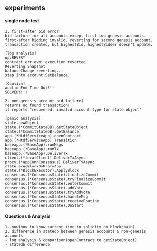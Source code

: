 ## experiments
#### single node test
    1. first-after bid error
    bid failure for all accounts except first two genesis accounts.
    first-after bidding invalid. reverting for second genesis account.
    transaction created, but highestBid, highestBidder doesn't update.

    [log analysis]
    op:REVERT
    contract err:evm: execution reverted
    Reverting Snapshot
    balanceChange reverting...
    step into account.SetBalance.

    [Caution]
    auctionEnd Time Out!!!
    SOLVED!!!!

    2. non-genesis account bid failure]
    returns no found transaction!
    it reports "recovered: invalid account type for state object"

    [panic analysis]
    state.newObject
    state.(*CommitStateDB).getStateObject
    state.(*CommitStateDB).GetBalance
    app.(*HtdfServiceApp).openContract
    app.(*HtdfServiceApp).Transition
    baseapp.(*BaseApp).runMsgs
    baseapp.(*BaseApp).runTx
    baseapp.(*BaseApp).DeliverTx
    client.(*localClient).DeliverTxAsync
    proxy.(*appConnConsensus).DeliverTxAsync
    state.execBlockOnProxyApp
    state.(*BlockExecutor).ApplyBlock
    consensus.(*ConsensusState).finalizeCommit
    consensus.(*ConsensusState).tryFinalizeCommit
    consensus.(*ConsensusState).enterCommit
    consensus.(*ConsensusState).addVote
    consensus.(*ConsensusState).tryAddVote
    consensus.(*ConsensusState).handleMsg
    consensus.(*ConsensusState).receiveRoutine
    consensus.(*ConsensusState).OnStart

#### Questions & Analysis
    1. now(how to know current time in solidity on blockchain)
    2. difference in statedb between genesis accounts & non-genesis accounts
    - log analysis & comparison(openContract to getStateObject)
    - statedb difference
